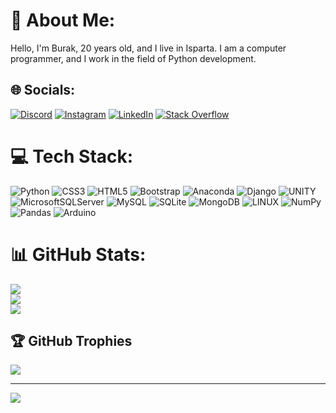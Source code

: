 # 💫 About Me:
Hello, I'm Burak, 20 years old, and I live in Isparta. I am a computer programmer, and I work in the field of Python development.


## 🌐 Socials:
[![Discord](https://img.shields.io/badge/Discord-%237289DA.svg?logo=discord&logoColor=white)](https://discord.gg/kajek24) [![Instagram](https://img.shields.io/badge/Instagram-%23E4405F.svg?logo=Instagram&logoColor=white)](https://instagram.com/kajek_24) [![LinkedIn](https://img.shields.io/badge/LinkedIn-%230077B5.svg?logo=linkedin&logoColor=white)](https://linkedin.com/in/burakturkerr) [![Stack Overflow](https://img.shields.io/badge/-Stackoverflow-FE7A16?logo=stack-overflow&logoColor=white)](https://stackoverflow.com/users/20258662) 

# 💻 Tech Stack:
![Python](https://img.shields.io/badge/python-3670A0?style=plastic&logo=python&logoColor=ffdd54) ![CSS3](https://img.shields.io/badge/css3-%231572B6.svg?style=plastic&logo=css3&logoColor=white) ![HTML5](https://img.shields.io/badge/html5-%23E34F26.svg?style=plastic&logo=html5&logoColor=white) ![Bootstrap](https://img.shields.io/badge/bootstrap-%23563D7C.svg?style=plastic&logo=bootstrap&logoColor=white) ![Anaconda](https://img.shields.io/badge/Anaconda-%2344A833.svg?style=plastic&logo=anaconda&logoColor=white) ![Django](https://img.shields.io/badge/django-%23092E20.svg?style=plastic&logo=django&logoColor=white) ![UNITY](https://img.shields.io/badge/Unity-%2320232a.svg?style=plastic&logo=unity&logoColor=white) ![MicrosoftSQLServer](https://img.shields.io/badge/Microsoft%20SQL%20Sever-CC2927?style=plastic&logo=microsoft%20sql%20server&logoColor=white) ![MySQL](https://img.shields.io/badge/mysql-%2300f.svg?style=plastic&logo=mysql&logoColor=white) ![SQLite](https://img.shields.io/badge/sqlite-%2307405e.svg?style=plastic&logo=sqlite&logoColor=white) ![MongoDB](https://img.shields.io/badge/MongoDB-%234ea94b.svg?style=plastic&logo=mongodb&logoColor=white) ![LINUX](https://img.shields.io/badge/Linux-FCC624?style=plastic&logo=linux&logoColor=black) ![NumPy](https://img.shields.io/badge/numpy-%23013243.svg?style=plastic&logo=numpy&logoColor=white) ![Pandas](https://img.shields.io/badge/pandas-%23150458.svg?style=plastic&logo=pandas&logoColor=white) ![Arduino](https://img.shields.io/badge/-Arduino-00979D?style=plastic&logo=Arduino&logoColor=white)
# 📊 GitHub Stats:
![](https://github-readme-stats.vercel.app/api?username=BurakTurker1&theme=radical&hide_border=false&include_all_commits=true&count_private=true)<br/>
![](https://github-readme-streak-stats.herokuapp.com/?user=BurakTurker1&theme=radical&hide_border=false)<br/>
![](https://github-readme-stats.vercel.app/api/top-langs/?username=BurakTurker1&theme=radical&hide_border=false&include_all_commits=true&count_private=true&layout=compact)

## 🏆 GitHub Trophies
![](https://github-profile-trophy.vercel.app/?username=BurakTurker1&theme=radical&no-frame=false&no-bg=false&margin-w=4)

---
[![](https://visitcount.itsvg.in/api?id=BurakTurker1&icon=0&color=0)](https://visitcount.itsvg.in)

<!-- Proudly created with GPRM ( https://gprm.itsvg.in ) -->
